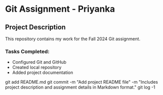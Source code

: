 # Git Assignment - Priyanka

## Project Description
This repository contains my work for the Fall 2024 Git assignment.

### Tasks Completed:
- Configured Git and GitHub
- Created local repository
- Added project documentation

git add README.md
git commit -m "Add project README file" \-m "Includes project description and assignment details in Markdown format."
git log -1